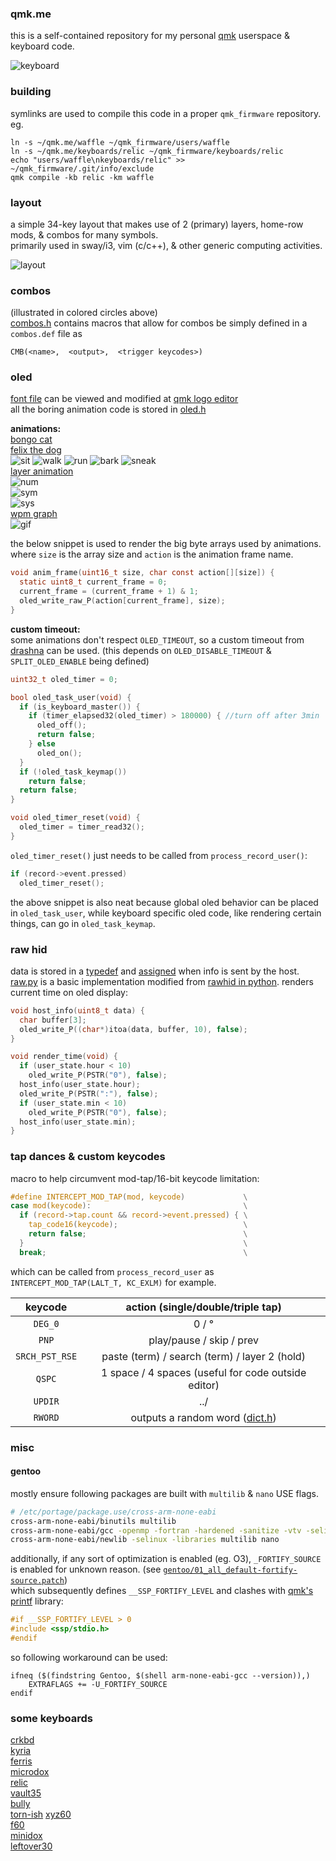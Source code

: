 ### qmk.me
this is a self-contained repository for my personal [qmk](https://github.com/qmk/qmk_firmware) userspace & keyboard code.

![keyboard](https://i.imgur.com/s0dN0JDh.jpeg)

### building
symlinks are used to compile this code in a proper `qmk_firmware` repository.\
eg.
```shell
ln -s ~/qmk.me/waffle ~/qmk_firmware/users/waffle
ln -s ~/qmk.me/keyboards/relic ~/qmk_firmware/keyboards/relic
echo "users/waffle\nkeyboards/relic" >> ~/qmk_firmware/.git/info/exclude
qmk compile -kb relic -km waffle

```

### layout
a simple 34-key layout that makes use of 2 (primary) layers, home-row mods, & combos for many symbols.\
primarily used in sway/i3, vim (c/c++), & other generic computing activities.

![layout](img/layout.svg)

### combos
(illustrated in colored circles above)\
[combos.h](waffle/combos.h) contains macros that allow for combos be simply defined in a `combos.def` file as
```
CMB(<name>,  <output>,  <trigger keycodes>)
```

### oled
[font file](waffle/oledfont.h) can be viewed and modified at [qmk logo editor](https://joric.github.io/qle)\
all the boring animation code is stored in [oled.h](waffle/oled.h)

**animations:**\
[bongo cat](https://github.com/waffle87/qmk.me/blob/master/waffle/oled.c#L151-#L168)\
[felix the dog](https://github.com/waffle87/qmk.me/blob/master/waffle/oled.c#L128-#L149)\
![sit](img/sit.png) ![walk](img/walk.png) ![run](img/run.png) ![bark](img/bark.png) ![sneak](img/sneak.png)\
[layer animation](https://github.com/waffle87/qmk.me/blob/master/waffle/oled.c#L203-#L226)\
![num](img/num.png)\
![sym](img/sym.png)\
![sys](img/sys.png)\
[wpm graph](https://github.com/waffle87/qmk.me/blob/master/waffle/oled.c#L170-#L201)\
![gif](img/wpm_graph.gif)

the below snippet is used to render the big byte arrays used by animations.
where `size` is the array size and `action` is the animation frame name.
```c
void anim_frame(uint16_t size, char const action[][size]) {
  static uint8_t current_frame = 0;
  current_frame = (current_frame + 1) & 1;
  oled_write_raw_P(action[current_frame], size);
}
```
**custom timeout:**\
some animations don't respect `OLED_TIMEOUT`, so a custom timeout from [drashna](https://github.com/qmk/qmk_firmware/blob/master/users/drashna/oled/oled_stuff.c) can be used.
(this depends on `OLED_DISABLE_TIMEOUT` & `SPLIT_OLED_ENABLE` being defined)
```c
uint32_t oled_timer = 0;

bool oled_task_user(void) {
  if (is_keyboard_master()) {
    if (timer_elapsed32(oled_timer) > 180000) { //turn off after 3min
      oled_off();
      return false;
    } else
      oled_on();
  }
  if (!oled_task_keymap())
    return false;
  return false;
}

void oled_timer_reset(void) {
  oled_timer = timer_read32();
}
```
`oled_timer_reset()` just needs to be called from `process_record_user()`:
```c
if (record->event.pressed)
  oled_timer_reset();
```
the above snippet is also neat because global oled behavior can be placed in `oled_task_user`,
while keyboard specific oled code, like rendering certain things, can go in `oled_task_keymap`.

### raw hid
data is stored in a [typedef](https://github.com/waffle87/qmk.me/blob/master/waffle/waffle.h#L11-#L16) and [assigned](https://github.com/waffle87/qmk.me/blob/master/waffle/waffle.c#L7-#L11) when info is sent by the host.\
[raw.py](waffle/raw.py) is a basic implementation modified from [rawhid in python](https://gist.github.com/fauxpark/03a3efcc7dbdfbfe57791ea267b13c55).
renders current time on oled display:
```c
void host_info(uint8_t data) {
  char buffer[3];
  oled_write_P((char*)itoa(data, buffer, 10), false);
}

void render_time(void) {
  if (user_state.hour < 10)
    oled_write_P(PSTR("0"), false);
  host_info(user_state.hour);
  oled_write_P(PSTR(":"), false);
  if (user_state.min < 10)
    oled_write_P(PSTR("0"), false);
  host_info(user_state.min);
}
```
### tap dances & custom keycodes
macro to help circumvent mod-tap/16-bit keycode limitation:
```c
#define INTERCEPT_MOD_TAP(mod, keycode)             \
case mod(keycode):                                  \
  if (record->tap.count && record->event.pressed) { \
    tap_code16(keycode);                            \
    return false;                                   \
  }                                                 \
  break;                                            \

```
which can be called from `process_record_user` as `INTERCEPT_MOD_TAP(LALT_T, KC_EXLM)` for example.

| keycode        | action (single/double/triple tap)                   |
| :------------: | :-------------------------------------------------: |
| `DEG_0`        | 0 / °                                               |
| `PNP`          | play/pause / skip / prev                            |
| `SRCH_PST_RSE` | paste (term) / search (term) / layer 2 (hold)       |
| `QSPC`         | 1 space / 4 spaces (useful for code outside editor) |
| `UPDIR`        | ../                                                 |
| `RWORD`        | outputs a random word ([dict.h](https://raw.githubusercontent.com/qmk/qmk_firmware/master/users/ridingqwerty/dict.h)) |

### misc
#### gentoo
mostly ensure following packages are built with `multilib` & `nano` USE flags.
```sh
# /etc/portage/package.use/cross-arm-none-eabi
cross-arm-none-eabi/binutils multilib
cross-arm-none-eabi/gcc -openmp -fortran -hardened -sanitize -vtv -selinux -boundschecking -d -gcj -gtk -libffi -mudflap -objc -objc++ -objc-gc -fortran -go -jit -cxx -mpx -openmp -sanitize -vtv multilib
cross-arm-none-eabi/newlib -selinux -libraries multilib nano
```
additionally, if any sort of optimization is enabled (eg. O3), `_FORTIFY_SOURCE` is enabled for unknown reason. (see [`gentoo/01_all_default-fortify-source.patch`](https://gitweb.gentoo.org/proj/gcc-patches.git/tree/11.3.0/gentoo/01_all_default-fortify-source.patch))\
which subsequently defines `__SSP_FORTIFY_LEVEL` and clashes with [qmk's printf](https://github.com/qmk/printf/tree/master) library:
```c
#if __SSP_FORTIFY_LEVEL > 0
#include <ssp/stdio.h>
#endif
```
so following workaround can be used:
```make
ifneq ($(findstring Gentoo, $(shell arm-none-eabi-gcc --version)),)
	EXTRAFLAGS += -U_FORTIFY_SOURCE
endif
```

### some keyboards
[crkbd](keymaps/crkbd)\
[kyria](keymaps/kyria)\
[ferris](keymaps/ferris)\
[microdox](keymaps/microdox)\
[relic](keyboards/relic)\
[vault35](keyboards/vault35)\
[bully](keyboards/bully)\
[torn-ish](keyboards/tornish)
[xyz60](keyboards/xyz60)\
[f60](kemaps/f60)\
[minidox](keyboards/minidox)\
[leftover30](keyboards/leftover30)
